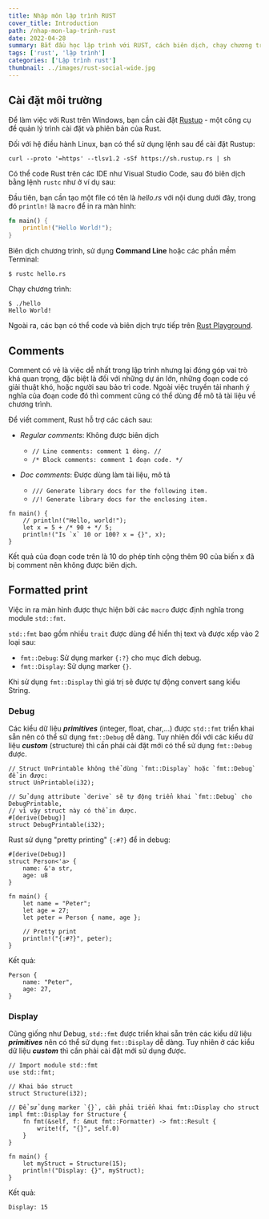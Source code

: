 ```yaml
---
title: Nhập môn lập trình RUST
cover_title: Introduction
path: /nhap-mon-lap-trinh-rust
date: 2022-04-28
summary: Bắt đầu học lập trình với RUST, cách biên dịch, chạy chương trình và in dữ liệu ra màn hình.
tags: ['rust', 'lập trình']
categories: ['Lập trình rust']
thumbnail: ../images/rust-social-wide.jpg
---
```


## Cài đặt môi trường

Để làm việc với Rust trên Windows, bạn cần cài đặt [Rustup](https://www.rust-lang.org/tools/install) - một công cụ để quản lý trình cài đặt và phiên bản của Rust.

Đối với hệ điều hành Linux, bạn có thể sử dụng lệnh sau để cài đặt Rustup:

```
curl --proto '=https' --tlsv1.2 -sSf https://sh.rustup.rs | sh
```

Có thể code Rust trên các IDE như Visual Studio Code, sau đó biên dịch bằng lệnh ```rustc``` như ở ví dụ sau:

Đầu tiên, bạn cần tạo một file có tên là *hello.rs* với nội dung dưới đây, trong đó ```println!``` là ```macro``` để in ra màn hình:
```rust
fn main() {
    println!("Hello World!");
}
```
Biên dịch chương trình, sử dụng **Command Line** hoặc các phần mềm Terminal:
```
$ rustc hello.rs
```
Chạy chương trình:
```
$ ./hello
Hello World!
```

Ngoài ra, các bạn có thể code và biên dịch trực tiếp trên [Rust Playground](https://play.rust-lang.org/).

## Comments

Comment có vẻ là việc dễ nhất trong lập trình nhưng lại đóng góp vai trò khá quan trọng, đặc biệt là đối với những dự án lớn, những đoạn code có giải thuật khó, hoặc người sau bảo trì code. Ngoài việc truyền tải nhanh ý nghĩa của đoạn code đó thì comment cũng có thể dùng để mô tả tài liệu về chương trình.

Để viết comment, Rust hỗ trợ các cách sau:
- *Regular comments*: Không được biên dịch
    - ```// Line comments: comment 1 dòng. //```
    - ```/* Block comments: comment 1 đoạn code. */```

- *Doc comments*: Được dùng làm tài liệu, mô tả
    - ```/// Generate library docs for the following item.```
    - ```//! Generate library docs for the enclosing item.```

```
fn main() {
    // println!("Hello, world!");
    let x = 5 + /* 90 + */ 5;
    println!("Is `x` 10 or 100? x = {}", x);
}
```

Kết quả của đoạn code trên là 10 do phép tính cộng thêm 90 của biến x đã bị comment nên không được biên dịch.

## Formatted print

Việc in ra màn hình được thực hiện bởi các ```macro``` được định nghĩa trong module ```std::fmt```.

```std::fmt``` bao gồm nhiều ```trait``` được dùng để hiển thị text và được xếp vào 2 loại sau:

- ```fmt::Debug```: Sử dụng marker ```{:?}``` cho mục đích debug.
- ```fmt::Display```: Sử dụng marker ```{}```.

Khi sử dụng ```fmt::Display``` thì giá trị sẽ được tự động convert sang kiểu String.

### Debug

Các kiểu dữ liệu ***primitives*** (integer, float, char,...) được ```std::fmt``` triển khai sẵn nên có thể sử dụng ```fmt::Debug``` dễ dàng. Tuy nhiên đối với các kiểu dữ liệu ***custom*** (structure) thì cần phải cài đặt mới có thể sử dụng ```fmt::Debug``` được.

```
// Struct UnPrintable không thể dùng `fmt::Display` hoặc `fmt::Debug` để in được:
struct UnPrintable(i32);

// Sử dụng attribute `derive` sẽ tự động triển khai `fmt::Debug` cho DebugPrintable,
// vì vậy struct này có thể in được.
#[derive(Debug)]
struct DebugPrintable(i32);
```

Rust sử dụng "pretty printing" ```{:#?}``` để in debug:

```
#[derive(Debug)]
struct Person<'a> {
    name: &'a str,
    age: u8
}

fn main() {
    let name = "Peter";
    let age = 27;
    let peter = Person { name, age };

    // Pretty print
    println!("{:#?}", peter);
}
```

Kết quả:
```
Person {
    name: "Peter",
    age: 27,
}
```

### Display

Cũng giống như Debug, ```std::fmt``` được triển khai sẵn trên các kiểu dữ liệu ***primitives*** nên có thể sử dụng ```fmt::Display``` dễ dàng. Tuy nhiên ở các kiểu dữ liệu ***custom*** thì cần phải cài đặt mới sử dụng được.

```
// Import module std::fmt
use std::fmt;

// Khai báo struct
struct Structure(i32);

// Để sử dụng marker `{}`, cần phải triển khai fmt::Display cho struct
impl fmt::Display for Structure {
    fn fmt(&self, f: &mut fmt::Formatter) -> fmt::Result {
        write!(f, "{}", self.0)
    }
}

fn main() {
    let myStruct = Structure(15);
    println!("Display: {}", myStruct);
}
```

Kết quả:
```
Display: 15
```
